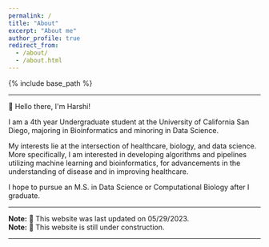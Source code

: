 ```yaml
---
permalink: /
title: "About"
excerpt: "About me"
author_profile: true
redirect_from: 
  - /about/
  - /about.html
---
```


{% include base_path %}

---

👋 Hello there, I'm Harshi!

I am a 4th year Undergraduate student at the University of California San Diego, majoring in Bioinformatics and minoring in Data Science.

My interests lie at the intersection of healthcare, biology, and data science. More specifically, I am interested in developing algorithms and pipelines utilizing machine learning and bioinformatics, for advancements in the understanding of disease and in improving healthcare.

I hope to pursue an M.S. in Data Science or Computational Biology after I graduate.


---

**Note:** 🔨 This website was last updated on 05/29/2023.\
**Note:** 👷 This website is still under construction.

---

